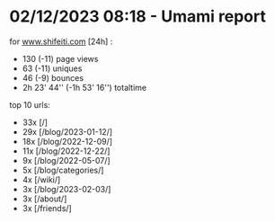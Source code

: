 # 02/12/2023 08:18 - Umami report
for www.shifeiti.com [24h] :

 - 130 (-11) page views
 - 63 (-11) uniques
 - 46 (-9) bounces
 - 2h 23' 44'' (-1h 53' 16'') totaltime


top 10 urls:
 - 33x [/]
 - 29x [/blog/2023-01-12/]
 - 18x [/blog/2022-12-09/]
 - 11x [/blog/2022-12-22/]
 - 9x [/blog/2022-05-07/]
 - 5x [/blog/categories/]
 - 4x [/wiki/]
 - 3x [/blog/2023-02-03/]
 - 3x [/about/]
 - 3x [/friends/]


